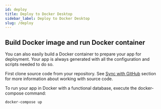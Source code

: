 ```yaml
---
id: deploy
title: Deploy to Docker Desktop
sidebar_label: Deploy to Docker Desktop
slug: /deploy
---
```


## Build Docker image and run Docker container

You can also easily build a Docker container to prepare your app for deployment. Your app is always generated with all the configuration and scripts needed to do so.

First clone source code from your repository. See [Sync with GitHub](https://docs.amplication.com/docs/sync-with-github/) section for more information about working with source code.

To run your app in Docker with a functional database, execute the docker-compose command:

```
docker-compose up
```
